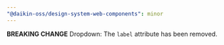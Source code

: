 ```yaml
---
"@daikin-oss/design-system-web-components": minor
---
```


**BREAKING CHANGE** Dropdown: The `label` attribute has been removed.
